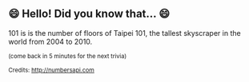 ## :smile: Hello! Did you know that... :smile:
101 is is the number of floors of Taipei 101, the tallest skyscraper in the world from 2004 to 2010.

<sup>(come back in 5 minutes for the next trivia)</sup>


<sup>Credits: http://numbersapi.com</sup>
